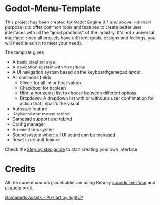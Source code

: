 # Godot-Menu-Template

This project has been created for Godot Engine 3.4 and above.
His main purpose is to offer common tools and features to create better user interfaces with all the "good practices" of the industry. It's not a universal interface, since all projects have different goals, designs and feelings, you will need to edit it to meet your needs.

The template gives

- A basic pixel art style
- A navigation system with transitions
- A UI navigation system based on the keyboard/gamepad layout
- All commons fields
  - Slider: for all int or float values
  - Checkbox: for boolean
  - Hlist: a horizontal list to choose between different options
  - Dropdown: A dropdown list with or without a user confirmation for action that impacts the visual
- Autosave feature
- Keyboard and mouse rebind
- Gamepad support and rebind
- Config manager
- An event bus system
- Sound system where all UI sound can be managed
- Reset to default feature

Check the [Step by step guide](https://github.com/Levrault/Godot-Menu-Template/wiki/Step-by-step-guide) to start creating your own interface

# Credits

All the current sounds placeholder are using Kenney [sounds interface](https://www.kenney.nl/assets/interface-sounds) and [ui audio](https://www.kenney.nl/assets/ui-audio) pack.

[Gamepads Assets - Pixelart by lightUP](https://julianoferreiradelima.itch.io/gamepads-assets-pixelart)

